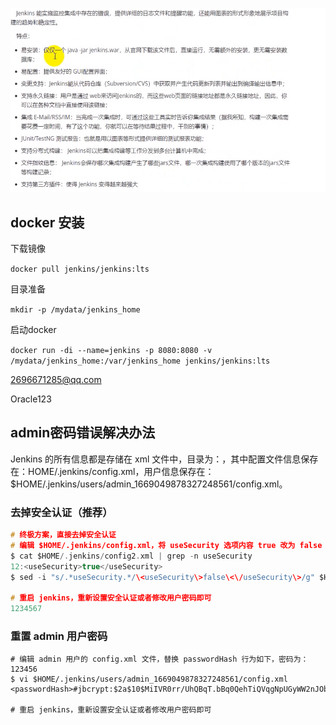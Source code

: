 

![1620979327215](Jenkins.assets/1620979327215.png)



## docker 安装

下载镜像

`docker pull jenkins/jenkins:lts`

目录准备

`mkdir -p /mydata/jenkins_home`

启动docker

`docker run -di --name=jenkins -p 8080:8080 -v /mydata/jenkins_home:/var/jenkins_home jenkins/jenkins:lts`











2696671285@qq.com

Oracle123





## admin密码错误解决办法

Jenkins 的所有信息都是存储在 xml 文件中，目录为：，其中配置文件信息保存在：HOME/.jenkins/config.xml，用户信息保存在：$HOME/.jenkins/users/admin_1669049878327248561/config.xml。

### 去掉安全认证（推荐）

```c
# 终极方案，直接去掉安全认证
# 编辑 $HOME/.jenkins/config.xml，将 useSecurity 选项内容 true 改为 false
$ cat $HOME/.jenkins/config2.xml | grep -n useSecurity
12:<useSecurity>true</useSecurity>
$ sed -i "s/.*useSecurity.*/\<useSecurity\>false\<\/useSecurity\>/g" $HOME/.jenkins/config.xml

# 重启 jenkins，重新设置安全认证或者修改用户密码即可
1234567
```

### 重置 admin 用户密码

```shell
# 编辑 admin 用户的 config.xml 文件，替换 passwordHash 行为如下，密码为：123456
$ vi $HOME/.jenkins/users/admin_1669049878327248561/config.xml
<passwordHash>#jbcrypt:$2a$10$MiIVR0rr/UhQBqT.bBq0QehTiQVqgNpUGyWW2nJObaVAM/2xSQdSq</passwordHash>

# 重启 jenkins，重新设置安全认证或者修改用户密码即可
```

